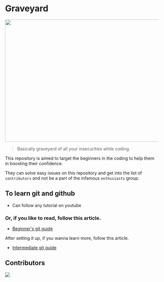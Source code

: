 # Graveyard

<p align="center">
    <img src="./assets/Graveyard_banner.png" style="object-fit: cover; height: 400px; width: 600px; object-position: center;">
</p>

> Basically graveyard of all your insecurities while coding.

This repository is aimed to target the beginners in the coding to help them in boosting their confidence.

They can solve easy issues on this repository and get into the list of `contributors` and not be a part of the infamous `enthusiasts` group.

## To learn git and github

-   Can follow any tutorial on youtube

### Or, if you like to read, follow this article.

-   [Beginner's git guide](https://gist.github.com/harshjohar/3ed8dec65d8cb911048cc647eb3df4b4)

After setting it up, if you wanna learn more, follow this article.

-   [Intermediate git guide](https://gist.github.com/harshjohar/d958cfcbfcfaf60742cd66ad6c01c1cc)


## Contributors

<a href="https://github.com/PEC-CSS/Graveyard2025/graphs/contributors">
  <img src="https://contrib.rocks/image?repo=PEC-CSS/Graveyard2025" />
</a>
